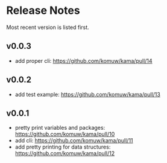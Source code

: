 # Release Notes

Most recent version is listed first.  


## v0.0.3
- add proper cli: https://github.com/komuw/kama/pull/14

## v0.0.2
- add test example: https://github.com/komuw/kama/pull/13

## v0.0.1
- pretty print variables and packages: https://github.com/komuw/kama/pull/10
- add cli: https://github.com/komuw/kama/pull/11
- add pretty printing for data structures: https://github.com/komuw/kama/pull/12
